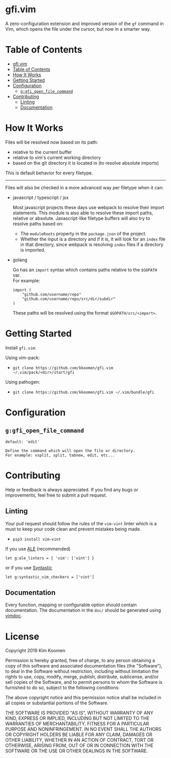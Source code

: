 # gfi.vim

A zero-configuration extension and improved version of the `gf` command in Vim,
which opens the file under the cursor, but now in a smarter way.

# Table of Contents
- [gfi.vim](#gfivim)
- [Table of Contents](#table-of-contents)
- [How It Works](#how-it-works)
- [Getting Started](#getting-started)
- [Configuration](#configuration)
  * [`g:gfi_open_file_command`](#ggfi_open_file_command)
- [Contributing](#contributing)
  * [Linting](#linting)
  * [Documentation](#documentation)

# How It Works

Files will be resolved now based on its path:<br />
- relative to the current buffer
- relative to vim's current working directory
- based on the git directory it is located in (to resolve absolute imports)

This is default behavior for every filetype.

<hr />

Files will also be checked in a more advanced way per filetype when it can:

- javascript / typescript / jsx

    Most javascript projects these days use webpack to resolve their
    import statements. This module is also able to resolve these import paths,
    relative or absolute. Javascript-like filetype buffers will also try to
    resolve paths based on:

    - The `moduleRoots` property in the `package.json` of the project.
    - Whether the input is a directory and if it is, it will look for an `index`
      file in that directory, since webpack is resolving `index` files if a
      directory is imported.

- golang

    Go has an `import` syntax which contains paths relative to the `$GOPATH` var.<br />
    For example:<br />
    ```
    import (
        "github.com/username/repo"
        "github.com/username/repo/src/dir/subdir"
    )
    ```
    These paths will be resolved using the format `$GOPATH/src/<import>`.

# Getting Started

Install `gfi.vim`:

Using vim-pack:

- `git clone https://github.com/kkoomen/gfi.vim ~/.vim/pack/<dir>/start/gfi`

Using pathogen:

- `git clone https://github.com/kkoomen/gfi.vim ~/.vim/bundle/gfi`

# Configuration

## `g:gfi_open_file_command`

    default: 'edit'

    Define the command which will open the file or directory.
    For example: vsplit, split, tabnew, edit, etc...

# Contributing

Help or feedback is always appreciated. If you find any bugs or improvements,
feel free to submit a pull request.

## Linting

Your pull request should follow the rules of the `vim-vint` linter which is a
must to keep your code clean and prevent mistakes being made.

- `pip3 install vim-vint`

If you use [ALE](https://github.com/w0rp/ale) (recommended)

```
let g:ale_linters = { 'vim': ['vint'] }
```

or if you use [Syntastic](https://github.com/vim-syntastic/syntastic)
```
let g:syntastic_vim_checkers = ['vint']
```

## Documentation

Every function, mapping or configurable option should contain documentation. The
documentation in the `doc/` should be generated using [vimdoc](https://github.com/google/vimdoc).

# License

Copyright 2019 Kim Koomen

Permission is hereby granted, free of charge, to any person obtaining a copy of
this software and associated documentation files (the "Software"), to deal in
the Software without restriction, including without limitation the rights to
use, copy, modify, merge, publish, distribute, sublicense, and/or sell copies of
the Software, and to permit persons to whom the Software is furnished to do so,
subject to the following conditions:

The above copyright notice and this permission notice shall be included in all
copies or substantial portions of the Software.

THE SOFTWARE IS PROVIDED "AS IS", WITHOUT WARRANTY OF ANY KIND, EXPRESS OR
IMPLIED, INCLUDING BUT NOT LIMITED TO THE WARRANTIES OF MERCHANTABILITY, FITNESS
FOR A PARTICULAR PURPOSE AND NONINFRINGEMENT. IN NO EVENT SHALL THE AUTHORS OR
COPYRIGHT HOLDERS BE LIABLE FOR ANY CLAIM, DAMAGES OR OTHER LIABILITY, WHETHER
IN AN ACTION OF CONTRACT, TORT OR OTHERWISE, ARISING FROM, OUT OF OR IN
CONNECTION WITH THE SOFTWARE OR THE USE OR OTHER DEALINGS IN THE SOFTWARE.
